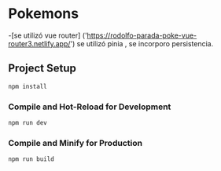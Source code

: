 # Pokemons
-[se utilizó vue router] ('https://rodolfo-parada-poke-vue-router3.netlify.app/')
se utilizó pinia , se incorporo persistencia.


## Project Setup

```sh
npm install
```

### Compile and Hot-Reload for Development

```sh
npm run dev
```

### Compile and Minify for Production

```sh
npm run build
```

